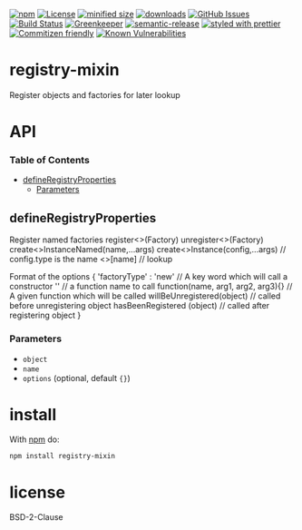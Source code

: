 [![npm](https://img.shields.io/npm/v/registry-mixin.svg)](https://www.npmjs.com/package/registry-mixin)
[![License](https://img.shields.io/badge/License-BSD%203--Clause-blue.svg)](https://opensource.org/licenses/BSD-3-Clause)
[![minified size](https://badgen.net/bundlephobia/min/registry-mixin)](https://bundlephobia.com/result?p=registry-mixin)
[![downloads](http://img.shields.io/npm/dm/registry-mixin.svg?style=flat-square)](https://npmjs.org/package/registry-mixin)
[![GitHub Issues](https://img.shields.io/github/issues/arlac77/registry-mixin.svg?style=flat-square)](https://github.com/arlac77/registry-mixin/issues)
[![Build Status](https://secure.travis-ci.org/arlac77/registry-mixin.png)](http://travis-ci.org/arlac77/registry-mixin)
[![Greenkeeper](https://badges.greenkeeper.io/arlac77/registry-mixin.svg)](https://greenkeeper.io/)
[![semantic-release](https://img.shields.io/badge/%20%20%F0%9F%93%A6%F0%9F%9A%80-semantic--release-e10079.svg)](https://github.com/arlac77/registry-mixin)
[![styled with prettier](https://img.shields.io/badge/styled_with-prettier-ff69b4.svg)](https://github.com/prettier/prettier)
[![Commitizen friendly](https://img.shields.io/badge/commitizen-friendly-brightgreen.svg)](http://commitizen.github.io/cz-cli/)
[![Known Vulnerabilities](https://snyk.io/test/github/arlac77/registry-mixin/badge.svg)](https://snyk.io/test/github/arlac77/registry-mixin)

# registry-mixin

Register objects and factories for later lookup

# API

<!-- Generated by documentation.js. Update this documentation by updating the source code. -->

### Table of Contents

-   [defineRegistryProperties](#defineregistryproperties)
    -   [Parameters](#parameters)

## defineRegistryProperties

Register named factories
register&lt;<Name>>(Factory)
unregister&lt;<Name>>(Factory)
create&lt;<Name>>InstanceNamed(name,...args)
create&lt;<Name>>Instance(config,...args) // config.type is the name
&lt;<Name>>[name] // lookup

Format of the options
{
'factoryType' : 'new'																// A key word which will call a constructor
                 '<functionName>'										// a function name to call
                 function(name, arg1, arg2, arg3){}  // A given function which will be called
 willBeUnregistered(object) // called before unregistering object
 hasBeenRegistered (object)  // called after registering object
}

### Parameters

-   `object`  
-   `name`  
-   `options`   (optional, default `{}`)

# install

With [npm](http://npmjs.org) do:

```shell
npm install registry-mixin
```

# license

BSD-2-Clause
